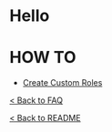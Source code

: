 # Hello

# HOW TO

- [Create Custom Roles](https://github.com/hello-gem/hello)


[< Back to FAQ](https://github.com/hello-gem/hello)

[< Back to README](https://github.com/hello-gem/hello)
